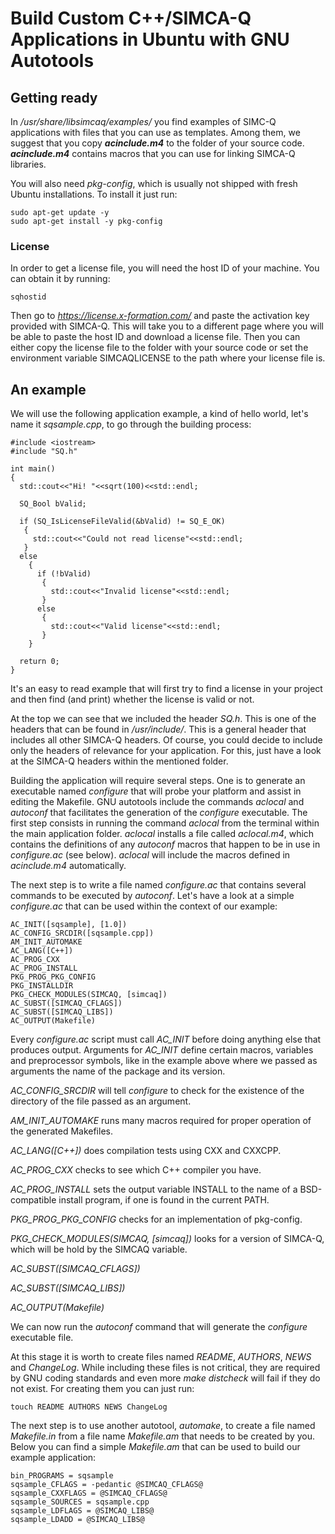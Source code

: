 # Build Custom C++/SIMCA-Q Applications in Ubuntu with GNU Autotools

## Getting ready

In */usr/share/libsimcaq/examples/* you find examples of SIMC-Q applications with files that you can use as templates. Among them, we suggest that you copy **_acinclude.m4_** to the folder of your source code.
**_acinclude.m4_** contains macros that you can use for linking SIMCA-Q libraries.

You will also need *pkg-config*, which is usually not shipped with fresh Ubuntu installations. To install it just run:
```
sudo apt-get update -y
sudo apt-get install -y pkg-config
```

### License

In order to get a license file, you will need the host ID of your machine. You can obtain it by running:
```
sqhostid
```

Then go to *https://license.x-formation.com/* and paste the activation key provided with SIMCA-Q. This will take you to a different page where you will be able to paste the host ID and download a license file. Then you can either copy the license file to the folder with your source code or set the environment variable SIMCAQLICENSE to the path where your license file is.

## An example

We will use the following application example, a kind of hello world, let's name it *sqsample.cpp*, to go through the building process:
```
#include <iostream>
#include "SQ.h"

int main()
{
  std::cout<<"Hi! "<<sqrt(100)<<std::endl;

  SQ_Bool bValid;

  if (SQ_IsLicenseFileValid(&bValid) != SQ_E_OK)
   {
     std::cout<<"Could not read license"<<std::endl;
   }
  else
    {
      if (!bValid)
       {
         std::cout<<"Invalid license"<<std::endl;
       }
      else
       {
         std::cout<<"Valid license"<<std::endl;
       }
    }
    
  return 0;
}
```

It's an easy to read example that will first try to find a license in your project and then find (and print) whether the license is valid or not.

At the top we can see that we included the header *SQ.h*. This is one of the headers that can be found in */usr/include/*. This is a general header that includes all other SIMCA-Q headers. Of course, you could decide to include only the headers of relevance for your application. For this, just have a look at the SIMCA-Q headers within the mentioned folder.

Building the application will require several steps. One is to generate an executable named *configure* that will probe your platform and assist in editing the Makefile. GNU autotools include the commands *aclocal* and *autoconf* that facilitates the generation of the *configure* executable. The first step consists in running the command *aclocal* from the terminal within the main application folder. *aclocal* installs a file called *aclocal.m4*, which contains the definitions of any *autoconf* macros that happen to be in use in *configure.ac* (see below). *aclocal* will include the macros defined in *acinclude.m4* automatically.

The next step is to write a file named *configure.ac* that contains several commands to be executed by *autoconf*. Let's have a look at a simple *configure.ac* that can be used within the context of our example:
```
AC_INIT([sqsample], [1.0])
AC_CONFIG_SRCDIR([sqsample.cpp])
AM_INIT_AUTOMAKE
AC_LANG([C++])
AC_PROG_CXX
AC_PROG_INSTALL
PKG_PROG_PKG_CONFIG
PKG_INSTALLDIR
PKG_CHECK_MODULES(SIMCAQ, [simcaq])
AC_SUBST([SIMCAQ_CFLAGS])
AC_SUBST([SIMCAQ_LIBS])
AC_OUTPUT(Makefile)
```

Every *configure.ac* script must call *AC_INIT* before doing anything else that produces output. Arguments for *AC_INIT* define certain macros, variables and preprocessor symbols, like in the example above where we passed as arguments the name of the package and its version.

*AC_CONFIG_SRCDIR* will tell *configure* to check for the existence of the directory of the file passed as an argument.

*AM_INIT_AUTOMAKE* runs many macros required for proper operation of the generated Makefiles.

*AC_LANG([C++])* does compilation tests using CXX and CXXCPP.

*AC_PROG_CXX* checks to see which C++ compiler you have. 

*AC_PROG_INSTALL* sets the output variable INSTALL to the name of a BSD-compatible install program, if one is found in the current PATH. 

*PKG_PROG_PKG_CONFIG* checks for an implementation of pkg-config.

*PKG_CHECK_MODULES(SIMCAQ, [simcaq])* looks for a version of SIMCA-Q, which will be hold by the SIMCAQ variable.

*AC_SUBST([SIMCAQ_CFLAGS])*

*AC_SUBST([SIMCAQ_LIBS])*

*AC_OUTPUT(Makefile)*

We can now run the *autoconf* command that will generate the *configure* executable file.

At this stage it is worth to create files named *README*, *AUTHORS*, *NEWS* and *ChangeLog*. While including these files is not critical, they are required by GNU coding standards and even more *make distcheck* will fail if they do not exist. For creating them you can just run:
```
touch README AUTHORS NEWS ChangeLog
```

The next step is to use another autotool, *automake*, to create a file named *Makefile.in* from a file name *Makefile.am* that needs to be created by you. Below you can find a simple *Makefile.am* that can be used to build our example application:
```
bin_PROGRAMS = sqsample
sqsample_CFLAGS = -pedantic @SIMCAQ_CFLAGS@
sqsample_CXXFLAGS = @SIMCAQ_CFLAGS@
sqsample_SOURCES = sqsample.cpp
sqsample_LDFLAGS = @SIMCAQ_LIBS@
sqsample_LDADD = @SIMCAQ_LIBS@
```

